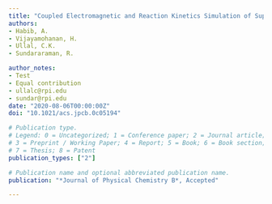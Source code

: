 ```yaml
---
title: "Coupled Electromagnetic and Reaction Kinetics Simulation of Super-Resolution Interference Lithography"
authors:
- Habib, A.
- Vijayamohanan, H. 
- Ullal, C.K.
- Sundararaman, R.

author_notes:
- Test
- Equal contribution
- ullalc@rpi.edu
- sundar@rpi.edu
date: "2020-08-06T00:00:00Z"
doi: "10.1021/acs.jpcb.0c05194"

# Publication type.
# Legend: 0 = Uncategorized; 1 = Conference paper; 2 = Journal article;
# 3 = Preprint / Working Paper; 4 = Report; 5 = Book; 6 = Book section;
# 7 = Thesis; 8 = Patent
publication_types: ["2"]

# Publication name and optional abbreviated publication name.
publication: "*Journal of Physical Chemistry B*, Accepted"

---
```

